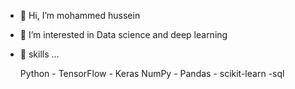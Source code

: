 - 👋 Hi, I’m mohammed hussein
- 👀 I’m interested in Data science and deep learning

          
- 🔭 skills ...
  
    Python - TensorFlow - Keras  NumPy - Pandas - scikit-learn -sql

  

